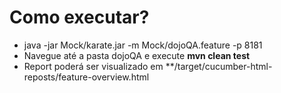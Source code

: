 <h1>Como executar?</h1>
<ul>
<li>java -jar Mock/karate.jar -m Mock/dojoQA.feature -p 8181</li>
<li>Navegue até a pasta dojoQA e execute <strong>mvn clean test</strong></li>
<li>Report poderá ser visualizado em **/target/cucumber-html-reposts/feature-overview.html</li>
</ul>
